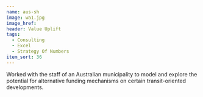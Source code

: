 ```yaml
---
name: aus-sh
image: wa1.jpg
image_href: 
header: Value Uplift
tags:
  - Consulting
  - Excel
  - Strategy Of Numbers
item_sort: 36
---
```

Worked with the staff of an Australian municipality to model and explore the potential for alternative funding mechanisms on certain transit-oriented developments. 
